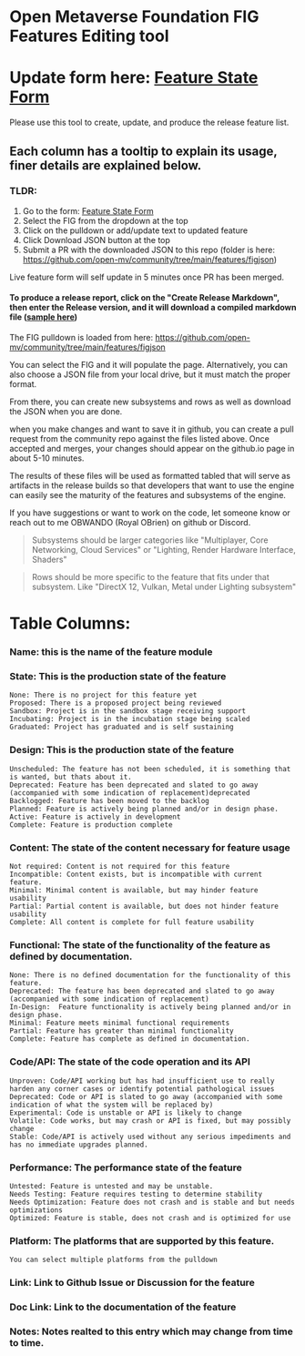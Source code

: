 # Open Metaverse Foundation FIG Features Editing tool
# Update form here: [Feature State Form](https://open-mv.github.io/community/features/form.html)

Please use this tool to create, update, and produce the release feature list.
## Each column has a tooltip to explain its usage, finer details are explained below.

### TLDR: 
1. Go to the form: [Feature State Form](https://open-mv.github.io/community/features/form.html)
2. Select the FIG from the dropdown at the top
3. Click on the pulldown or add/update text to updated feature
4. Click Download JSON button at the top
5. Submit a PR with the downloaded JSON to this repo (folder is here: https://github.com/open-mv/community/tree/main/features/figjson)

Live feature form will self update in 5 minutes once PR has been merged.

#### To produce a release report, click on the "Create Release Markdown", then enter the Release version, and it will download a compiled markdown file ([sample here](Sample-FeatureMarkdown.md))

The FIG pulldown is loaded from here: https://github.com/open-mv/community/tree/main/features/figjson

You can select the FIG and it will populate the page. Alternatively, you can also choose a JSON file from your local drive, but it must match the proper format.

From there, you can create new subsystems and rows as well as download the JSON when you are done.

when you make changes and want to save it in github, you can create a pull request from the community repo against the files listed above.
Once accepted and merges, your changes should appear on the github.io page in about 5-10 minutes.

The results of these files will be used as formatted tabled that will serve as artifacts in the release builds so that developers that want to use the engine can easily see the maturity of the features and subsystems of the engine.

If you have suggestions or want to work on the code, let someone know or reach out to me OBWANDO (Royal OBrien) on github or Discord.

> Subsystems should be larger categories like "Multiplayer, Core Networking, Cloud Services" or "Lighting, Render Hardware Interface, Shaders"

> Rows should be more specific to the feature that fits under that subsystem. Like "DirectX 12, Vulkan, Metal under Lighting subsystem" 

# Table Columns:

### Name: this is the name of the feature module

### State: This is the production state of the feature 
	None: There is no project for this feature yet
	Proposed: There is a proposed project being reviewed
	Sandbox: Project is in the sandbox stage receiving support
	Incubating: Project is in the incubation stage being scaled
	Graduated: Project has graduated and is self sustaining
	
### Design: This is the production state of the feature 
	Unscheduled: The feature has not been scheduled, it is something that is wanted, but thats about it.
	Deprecated: Feature has been deprecated and slated to go away (accompanied with some indication of replacement)deprecated
	Backlogged: Feature has been moved to the backlog
	Planned: Feature is actively being planned and/or in design phase.
	Active: Feature is actively in development
	Complete: Feature is production complete
	
### Content: The state of the content necessary for feature usage
	Not required: Content is not required for this feature
	Incompatible: Content exists, but is incompatible with current feature.
	Minimal: Minimal content is available, but may hinder feature usability
	Partial: Partial content is available, but does not hinder feature usability
	Complete: All content is complete for full feature usability
	
### Functional: The state of the functionality of the feature as defined by documentation.
	None: There is no defined documentation for the functionality of this feature.
	Deprecated: The feature has been deprecated and slated to go away (accompanied with some indication of replacement)
	In-Design:  Feature functionality is actively being planned and/or in design phase.
	Minimal: Feature meets minimal functional requirements
	Partial: Feature has greater than minimal functionality
	Complete: Feature has complete as defined in documentation.
	
### Code/API: The state of the code operation and its API
	Unproven: Code/API working but has had insufficient use to really harden any corner cases or identify potential pathological issues
	Deprecated: Code or API is slated to go away (accompanied with some indication of what the system will be replaced by)
	Experimental: Code is unstable or API is likely to change
	Volatile: Code works, but may crash or API is fixed, but may possibly change
	Stable: Code/API is actively used without any serious impediments and has no immediate upgrades planned.

### Performance: The performance state of the feature
	Untested: Feature is untested and may be unstable.
	Needs Testing: Feature requires testing to determine stability
	Needs Optimization: Feature does not crash and is stable and but needs optimizations
	Optimized: Feature is stable, does not crash and is optimized for use

### Platform: The platforms that are supported by this feature. 
	You can select multiple platforms from the pulldown
	
### Link: Link to Github Issue or Discussion for the feature

### Doc Link: Link to the documentation of the feature

### Notes: Notes realted to this entry which may change from time to time.


 
